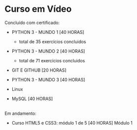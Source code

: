 <h1>Curso em Vídeo</h1>

Concluído com certificado:

- PYTHON 3 - MUNDO 1 [40 HORAS]
	- total de 35 exercícios concluidos

- PYTHON 3 - MUNDO 2 [40 HORAS]
	- total de 71 exercícios concluidos

- GIT E GITHUB [20 HORAS]

- PYTHON 3 - MUNDO 3 [40 HORAS]

- Linux

- MySQL [40 HORAS]

<br>
Em andamento:

- Curso HTML5 e CSS3: módulo 1 de 5 [40 HORAS] Módulo 1